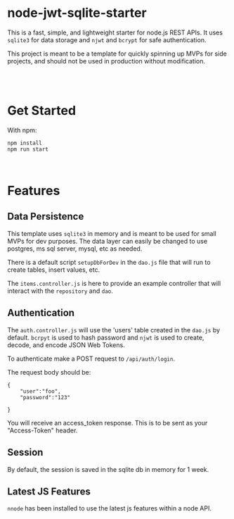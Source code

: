# node-jwt-sqlite-starter

This is a fast, simple, and lightweight starter for node.js REST APIs. It uses `sqlite3` for data storage and `njwt` and `bcrypt` for safe authentication. 

This project is meant to be a template for quickly spinning up MVPs for side projects, and should not be used in production without modification.  

<br />

<br />


# Get Started

With npm:

```
npm install
npm run start
```


<br/>

# Features

## Data Persistence

This template uses `sqlite3` in memory and is meant to be used for small MVPs for dev purposes. The data layer can easily be changed to use postgres, ms sql server, mysql, etc as needed. 

There is a default script `setupDbForDev` in the `dao.js` file that will run to create tables, insert values, etc. 

The `items.controller.js` is here to provide an example controller that will interact with the `repository` and `dao`. 

## Authentication

The `auth.controller.js` will use the 'users' table created in the `dao.js` by default. `bcrpyt` is used to hash password and `njwt` is used to create, decode, and encode JSON Web Tokens.

To authenticate make a POST request to `/api/auth/login`. 

The request body should be:

```
{
    "user":"foo",
    "password":"123"

}
```

You will receive an access_token response.  This is to be sent as your "Access-Token" header. 

## Session

By default, the session is saved in the sqlite db in memory for 1 week. 


## Latest JS Features

`nnode` has been installed to use the latest js features within a node API. 
